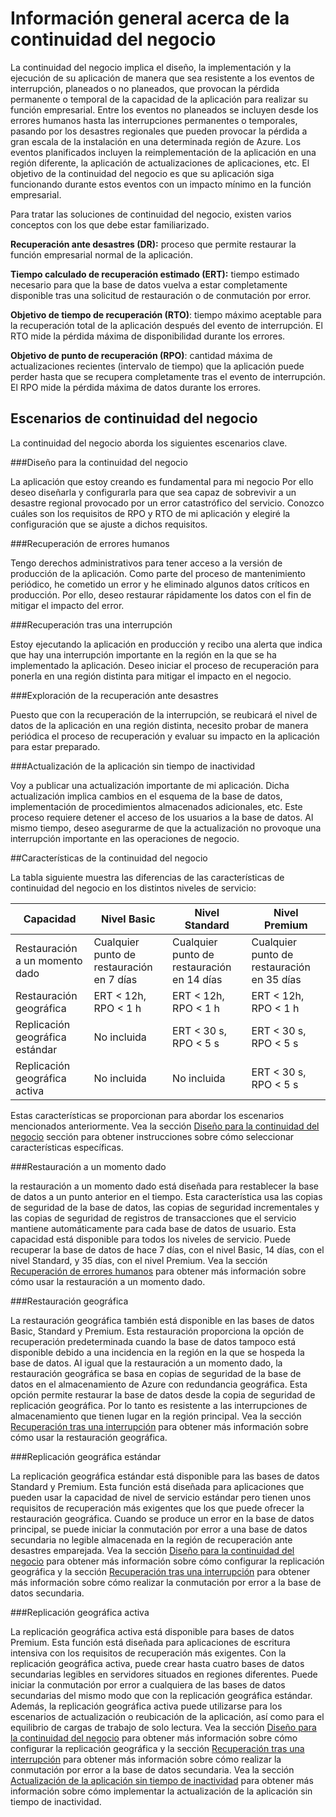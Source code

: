 <properties 
   pageTitle="Información general sobre la continuidad de negocio de la base de datos SQL de Azure"
   description="Obtenga información acerca de las características integradas y las opciones disponibles de la base de datos SQL de Azure que pueden ayudarle a mantener sus aplicaciones de nube críticas de nube en ejecución y a recuperarse de los errores y las interrupciones."
   services="sql-database"
   documentationCenter="" 
   authors="elfisher" 
   manager="jeffreyg" 
   editor="monicar"/>

<tags
   ms.service="sql-database"
   ms.devlang="NA"
   ms.topic="article"
   ms.tgt_pltfrm="NA"
   ms.workload="data-management" 
   ms.date="04/13/2015"
   ms.author="elfish"/>

# Información general acerca de la continuidad del negocio

La continuidad del negocio implica el diseño, la implementación y la ejecución de su aplicación de manera que sea resistente a los eventos de interrupción, planeados o no planeados, que provocan la pérdida permanente o temporal de la capacidad de la aplicación para realizar su función empresarial. Entre los eventos no planeados se incluyen desde los errores humanos hasta las interrupciones permanentes o temporales, pasando por los desastres regionales que pueden provocar la pérdida a gran escala de la instalación en una determinada región de Azure. Los eventos planificados incluyen la reimplementación de la aplicación en una región diferente, la aplicación de actualizaciones de aplicaciones, etc. El objetivo de la continuidad del negocio es que su aplicación siga funcionando durante estos eventos con un impacto mínimo en la función empresarial.

Para tratar las soluciones de continuidad del negocio, existen varios conceptos con los que debe estar familiarizado.

**Recuperación ante desastres (DR):** proceso que permite restaurar la función empresarial normal de la aplicación.

**Tiempo calculado de recuperación estimado (ERT):** tiempo estimado necesario para que la base de datos vuelva a estar completamente disponible tras una solicitud de restauración o de conmutación por error.

**Objetivo de tiempo de recuperación (RTO)**: tiempo máximo aceptable para la recuperación total de la aplicación después del evento de interrupción. El RTO mide la pérdida máxima de disponibilidad durante los errores.

**Objetivo de punto de recuperación (RPO)**: cantidad máxima de actualizaciones recientes (intervalo de tiempo) que la aplicación puede perder hasta que se recupera completamente tras el evento de interrupción. El RPO mide la pérdida máxima de datos durante los errores.


## Escenarios de continuidad del negocio

La continuidad del negocio aborda los siguientes escenarios clave.

###Diseño para la continuidad del negocio

La aplicación que estoy creando es fundamental para mi negocio Por ello deseo diseñarla y configurarla para que sea capaz de sobrevivir a un desastre regional provocado por un error catastrófico del servicio. Conozco cuáles son los requisitos de RPO y RTO de mi aplicación y elegiré la configuración que se ajuste a dichos requisitos.

###Recuperación de errores humanos

Tengo derechos administrativos para tener acceso a la versión de producción de la aplicación. Como parte del proceso de mantenimiento periódico, he cometido un error y he eliminado algunos datos críticos en producción. Por ello, deseo restaurar rápidamente los datos con el fin de mitigar el impacto del error.

###Recuperación tras una interrupción

Estoy ejecutando la aplicación en producción y recibo una alerta que indica que hay una interrupción importante en la región en la que se ha implementado la aplicación. Deseo iniciar el proceso de recuperación para ponerla en una región distinta para mitigar el impacto en el negocio.

###Exploración de la recuperación ante desastres

Puesto que con la recuperación de la interrupción, se reubicará el nivel de datos de la aplicación en una región distinta, necesito probar de manera periódica el proceso de recuperación y evaluar su impacto en la aplicación para estar preparado.

###Actualización de la aplicación sin tiempo de inactividad

Voy a publicar una actualización importante de mi aplicación. Dicha actualización implica cambios en el esquema de la base de datos, implementación de procedimientos almacenados adicionales, etc. Este proceso requiere detener el acceso de los usuarios a la base de datos. Al mismo tiempo, deseo asegurarme de que la actualización no provoque una interrupción importante en las operaciones de negocio.

##Características de la continuidad del negocio

La tabla siguiente muestra las diferencias de las características de continuidad del negocio en los distintos niveles de servicio:

| Capacidad | Nivel Basic | Nivel Standard |Nivel Premium 
| --- |--- | --- | ---
| Restauración a un momento dado | Cualquier punto de restauración en 7 días | Cualquier punto de restauración en 14 días | Cualquier punto de restauración en 35 días
| Restauración geográfica | ERT < 12h, RPO < 1 h | ERT < 12h, RPO < 1 h | ERT < 12h, RPO < 1 h
| Replicación geográfica estándar | No incluida | ERT < 30 s, RPO < 5 s | ERT < 30 s, RPO < 5 s
| Replicación geográfica activa | No incluida | No incluida | ERT < 30 s, RPO < 5 s

Estas características se proporcionan para abordar los escenarios mencionados anteriormente. Vea la sección [Diseño para la continuidad del negocio](sql-database-business-continuity-design.md) sección para obtener instrucciones sobre cómo seleccionar características específicas.

###Restauración a un momento dado

la restauración a un momento dado está diseñada para restablecer la base de datos a un punto anterior en el tiempo. Esta característica usa las copias de seguridad de la base de datos, las copias de seguridad incrementales y las copias de seguridad de registros de transacciones que el servicio mantiene automáticamente para cada base de datos de usuario. Esta capacidad está disponible para todos los niveles de servicio. Puede recuperar la base de datos de hace 7 días, con el nivel Basic, 14 días, con el nivel Standard, y 35 días, con el nivel Premium. Vea la sección [Recuperación de errores humanos](sql-database-user-error-recovery.md) para obtener más información sobre cómo usar la restauración a un momento dado.

###Restauración geográfica

La restauración geográfica también está disponible en las bases de datos Basic, Standard y Premium. Esta restauración proporciona la opción de recuperación predeterminada cuando la base de datos tampoco está disponible debido a una incidencia en la región en la que se hospeda la base de datos. Al igual que la restauración a un momento dado, la restauración geográfica se basa en copias de seguridad de la base de datos en el almacenamiento de Azure con redundancia geográfica. Esta opción permite restaurar la base de datos desde la copia de seguridad de replicación geográfica. Por lo tanto es resistente a las interrupciones de almacenamiento que tienen lugar en la región principal. Vea la sección [Recuperación tras una interrupción](sql-database-disaster-recovery.md) para obtener más información sobre cómo usar la restauración geográfica.

###Replicación geográfica estándar

La replicación geográfica estándar está disponible para las bases de datos Standard y Premium. Esta función está diseñada para aplicaciones que pueden usar la capacidad de nivel de servicio estándar pero tienen unos requisitos de recuperación más exigentes que los que puede ofrecer la restauración geográfica. Cuando se produce un error en la base de datos principal, se puede iniciar la conmutación por error a una base de datos secundaria no legible almacenada en la región de recuperación ante desastres emparejada. Vea la sección [Diseño para la continuidad del negocio](sql-database-business-continuity-design.md) para obtener más información sobre cómo configurar la replicación geográfica y la sección [Recuperación tras una interrupción](sql-database-disaster-recovery.md) para obtener más información sobre cómo realizar la conmutación por error a la base de datos secundaria.

###Replicación geográfica activa

La replicación geográfica activa está disponible para bases de datos Premium. Esta función está diseñada para aplicaciones de escritura intensiva con los requisitos de recuperación más exigentes. Con la replicación geográfica activa, puede crear hasta cuatro bases de datos secundarias legibles en servidores situados en regiones diferentes. Puede iniciar la conmutación por error a cualquiera de las bases de datos secundarias del mismo modo que con la replicación geográfica estándar. Además, la replicación geográfica activa puede utilizarse para los escenarios de actualización o reubicación de la aplicación, así como para el equilibrio de cargas de trabajo de solo lectura. Vea la sección [Diseño para la continuidad del negocio](sql-database-business-continuity-design.md) para obtener más información sobre cómo configurar la replicación geográfica y la sección [Recuperación tras una interrupción](sql-database-disaster-recovery.md) para obtener más información sobre cómo realizar la conmutación por error a la base de datos secundaria. Vea la sección [Actualización de la aplicación sin tiempo de inactividad](sql-database-business-continuity-application-upgrade.md) para obtener más información sobre cómo implementar la actualización de la aplicación sin tiempo de inactividad.

<!---HONumber=58-->